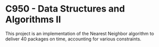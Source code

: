 # C950 - Data Structures and Algorithms II

This project is an implementation of the Nearest Neighbor algorithm to deliver 40 packages on time, accounting for various constraints.
